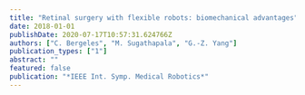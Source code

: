 ```yaml
---
title: "Retinal surgery with flexible robots: biomechanical advantages"
date: 2018-01-01
publishDate: 2020-07-17T10:57:31.624766Z
authors: ["C. Bergeles", "M. Sugathapala", "G.-Z. Yang"]
publication_types: ["1"]
abstract: ""
featured: false
publication: "*IEEE Int. Symp. Medical Robotics*"
---
```


